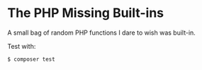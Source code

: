 
# The PHP Missing Built-ins

A small bag of random PHP functions I dare to wish was built-in.

Test with:

    $ composer test

